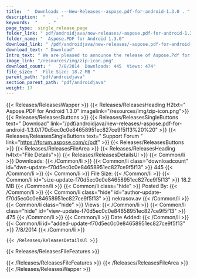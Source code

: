 ```yaml
---
title:  "  Downloads ---New-Releases--aspose.pdf-for-android-1.3.0 . " 
description:  "    . " 
keywords:  "    . " 
page_type:  single_release_page
folder_link: " pdf/androidjava/new-releases/-aspose.pdf-for-android-1.3.0/"
folder_name: "  Aspose.PDF for Android 1.3.0"
download_link: " /pdf/androidjava/new-releases/-aspose.pdf-for-android-1.3.0/f70d5ec0c0e84658951ec827ce9f5f13"
download_text: " Download"
Intro_text: " We are pleased to announce the release of Aspose.Pdf for Android 1.3.0. Followin..."
image_link: "/resources/img/zip-icon.png"
download_count: "   7/8/2014  Downloads: 445  Views: 474"
file_size: "  File Size: 18.2 MB "
parent_path: "pdf/androidjava"
section_parent_path: "pdf/androidjava"
weight: 17
---
```


{{< Releases/ReleasesWapper >}}
  {{< Releases/ReleasesHeading H2txt="  Aspose.PDF for Android 1.3.0" imagelink="/resources/img/zip-icon.png">}}
  {{< Releases/ReleasesButtons >}}
    {{< Releases/ReleasesSingleButtons text=" Download" link="/pdf/androidjava/new-releases/-aspose.pdf-for-android-1.3.0/f70d5ec0c0e84658951ec827ce9f5f13%20%20" >}}
    {{< Releases/ReleasesSingleButtons text=" Support Forum " link="https://forum.aspose.com/c/pdf" >}}
  {{< Releases/ReleasesButtons >}}
  {{< Releases/ReleasesFileArea >}}
    {{< Releases/ReleasesHeading h4txt="File Details">}}
    {{< Releases/ReleasesDetailsUl >}}
            {{< Common/li  >}} Downloads: {{< /Common/li >}} 
      {{< Common/li class="downloadcount" id="dwn-update-f70d5ec0c0e84658951ec827ce9f5f13" >}} 445 {{< /Common/li >}} 
      {{< Common/li  >}} File Size: {{< /Common/li >}} 
      {{< Common/li id="size-update-f70d5ec0c0e84658951ec827ce9f5f13" >}} 18.2 MB {{< /Common/li >}} 
      {{< Common/li  class="hide" >}} Posted By: {{< /Common/li >}} 
      {{< Common/li class="hide" id="author-update-f70d5ec0c0e84658951ec827ce9f5f13" >}} nekrasov.av {{< /Common/li >}} 
      {{< Common/li class="hide"  >}} Views: {{< /Common/li >}} 
      {{< Common/li class="hide" id="view-update-f70d5ec0c0e84658951ec827ce9f5f13" >}} 475 {{< /Common/li >}} 
      {{< Common/li  >}} Date Added: {{< /Common/li >}} 
      {{< Common/li id="added-update-f70d5ec0c0e84658951ec827ce9f5f13" >}} 7/8/2014 {{< /Common/li >}} 

    {{< /Releases/ReleasesDetailsUl >}}

  {{< Releases/ReleasesFileFeatures >}}
      
  {{< /Releases/ReleasesFileFeatures >}}
 {{< /Releases/ReleasesFileArea >}}
{{< /Releases/ReleasesWapper >}}


